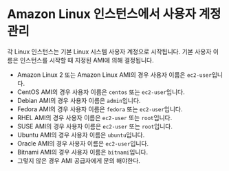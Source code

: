 # Amazon Linux 인스턴스에서 사용자 계정 관리

각 Linux 인스턴스는 기본 Linux 시스템 사용자 계정으로 시작됩니다. 기본 사용자 이름은 인스턴스를 시작할 때 지정된 AMI에 의해 결정됩니다.

- Amazon Linux 2 또는 Amazon Linux AMI의 경우 사용자 이름은 `ec2-user`입니다.
- CentOS AMI의 경우 사용자 이름은 `centos` 또는 `ec2-user`입니다.
- Debian AMI의 경우 사용자 이름은 `admin`입니다.
- Fedora AMI의 경우 사용자 이름은 `fedora` 또는 `ec2-user`입니다.
- RHEL AMI의 경우 사용자 이름은 `ec2-user` 또는 `root`입니다.
- SUSE AMI의 경우 사용자 이름은 `ec2-user` 또는 `root`입니다.
- Ubuntu AMI의 경우 사용자 이름은 `ubuntu`입니다.
- Oracle AMI의 경우 사용자 이름은 `ec2-user`입니다.
- Bitnami AMI의 경우 사용자 이름은 `bitnami`입니다.
- 그렇지 않은 경우 AMI 공급자에게 문의 해야한다.